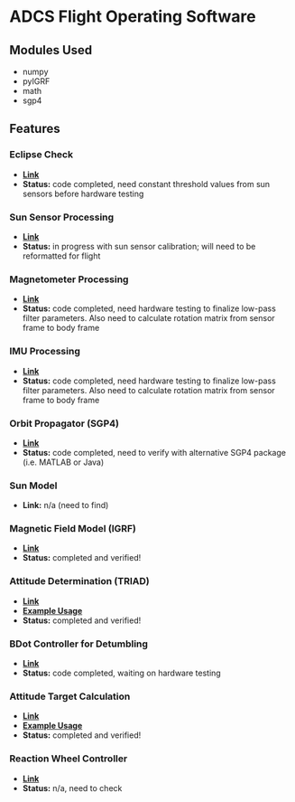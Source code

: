 # ADCS Flight Operating Software

## Modules Used
- numpy
- pyIGRF
- math
- sgp4

## Features
### Eclipse Check 
- <b>[Link](https://github.com/UC-Davis-SSS-ADCS-Software/efos/blob/master/flight_functions/eclipseCheck.py)</b>
- <b>Status:</b> code completed, need constant threshold values from sun sensors before hardware testing

### Sun Sensor Processing
- <b>[Link](https://github.com/UC-Davis-SSS-ADCS-Software/efos/blob/9260ca644da1fa3f2525e42952d6d7d103ab57ef/Sun_Sensors/Sun_Sensors_Testing_Code_V0.py)</b>
- <b>Status:</b> in progress with sun sensor calibration; will need to be reformatted for flight

### Magnetometer Processing
- <b>[Link](https://github.com/UC-Davis-SSS-ADCS-Software/efos/blob/master/determination/mag_processing.py)</b>
- <b>Status:</b> code completed, need hardware testing to finalize low-pass filter parameters. Also need to calculate rotation matrix from sensor frame to body frame

### IMU Processing
- <b>[Link](https://github.com/UC-Davis-SSS-ADCS-Software/efos/blob/master/determination/mag_processing.py)</b>
- <b>Status:</b> code completed, need hardware testing to finalize low-pass filter parameters. Also need to calculate rotation matrix from sensor frame to body frame

### Orbit Propagator (SGP4)
- <b>[Link](https://github.com/UC-Davis-SSS-ADCS-Software/efos/blob/master/SGP4_orbit_propagator/TLE_to_pos_vel.py)</b>
- <b>Status:</b> code completed, need to verify with alternative SGP4 package (i.e. MATLAB or Java)

### Sun Model
- <b>Link:</b> n/a (need to find)

### Magnetic Field Model (IGRF)
- <b>[Link](https://github.com/UC-Davis-SSS-ADCS-Software/efos/blob/85c08c7d222fa22567efb2a631faf74ba045fdc6/determination/igrf_mag_vector_ecef.py)</b>
- <b>Status:</b> completed and verified!

### Attitude Determination (TRIAD)
- <b>[Link](https://github.com/UC-Davis-SSS-ADCS-Software/efos/blob/85c08c7d222fa22567efb2a631faf74ba045fdc6/determination/triad_class.py)</b>
- <b>[Example Usage](https://github.com/UC-Davis-SSS-ADCS-Software/efos/blob/85c08c7d222fa22567efb2a631faf74ba045fdc6/determination/triad_test_script.py)</b>
- <b>Status:</b> completed and verified!

### BDot Controller for Detumbling
- <b>[Link](https://github.com/UC-Davis-SSS-ADCS-Software/efos/blob/85c08c7d222fa22567efb2a631faf74ba045fdc6/bdot_control/code_for_hardware_testing/bdot_control.py)</b>
- <b>Status:</b> code completed, waiting on hardware testing

### Attitude Target Calculation
- <b>[Link](https://github.com/UC-Davis-SSS-ADCS-Software/efos/blob/85c08c7d222fa22567efb2a631faf74ba045fdc6/determination/target_calc.py)</b>
- <b>[Example Usage](https://github.com/UC-Davis-SSS-ADCS-Software/efos/blob/85c08c7d222fa22567efb2a631faf74ba045fdc6/determination/target_calc_test.py)</b>
- <b>Status:</b> completed and verified!

### Reaction Wheel Controller
- <b>[Link](https://github.com/UC-Davis-SSS-ADCS-Software/efos/blob/85c08c7d222fa22567efb2a631faf74ba045fdc6/control_system/Attitude_Controller.py)</b>
- <b>Status:</b> n/a, need to check
